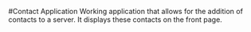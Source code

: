 #Contact Application
Working application that allows for the addition of contacts to a server. It displays these contacts on the front page.